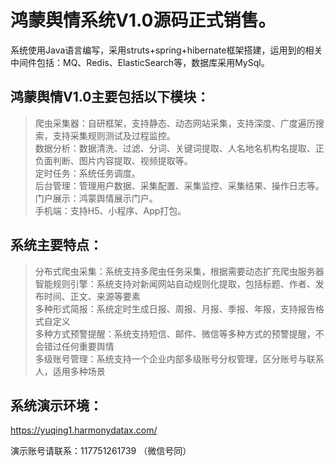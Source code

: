 # 鸿蒙舆情系统V1.0源码正式销售。
  
 
 
 
系统使用Java语言编写，采用struts+spring+hibernate框架搭建，运用到的相关中间件包括：MQ、Redis、ElasticSearch等，数据库采用MySql。


## 鸿蒙舆情V1.0主要包括以下模块：  
>爬虫采集器：自研框架，支持静态、动态网站采集，支持深度、广度遍历搜索，支持采集规则测试及过程监控。  
>数据分析：数据清洗、过滤、分词、关键词提取、人名地名机构名提取、正负面判断、图片内容提取、视频提取等。  
>定时任务：系统任务调度。  
>后台管理：管理用户数据、采集配置、采集监控、采集结果、操作日志等。  
>门户展示：鸿蒙舆情展示门户。  
>手机端：支持H5、小程序、App打包。  

  
## 系统主要特点：
>分布式爬虫采集：系统支持多爬虫任务采集，根据需要动态扩充爬虫服务器  
>智能规则引擎：系统支持对新闻网站自动规则化提取，包括标题、作者、发布时间、正文、来源等要素  
>多种形式简报：系统定时生成日报、周报、月报、季报、年报，支持报告格式自定义  
>多种方式预警提醒：系统支持短信、邮件、微信等多种方式的预警提醒，不会错过任何重要舆情  
>多级账号管理：系统支持一个企业内部多级账号分权管理，区分账号与联系人，适用多种场景  
  
## 系统演示环境：  
https://yuqing1.harmonydatax.com/   
  
演示账号请联系：117751261739 （微信号同）
